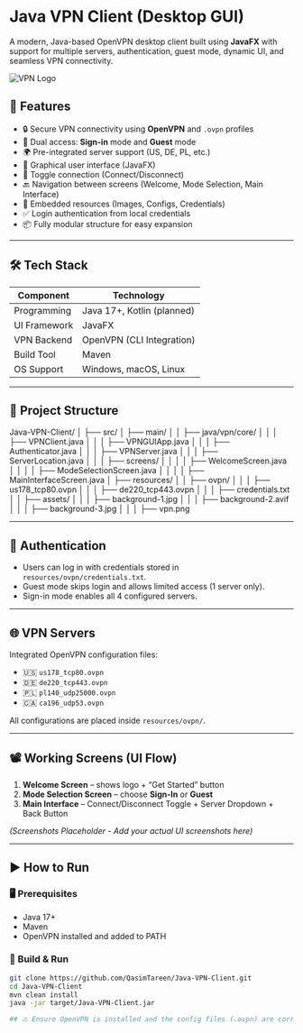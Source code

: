 # Java VPN Client (Desktop GUI)

A modern, Java-based OpenVPN desktop client built using **JavaFX** with support for multiple servers, authentication, guest mode, dynamic UI, and seamless VPN connectivity.

![VPN Logo](resources/assets/vpn.png)

## 🚀 Features

- 🔒 Secure VPN connectivity using **OpenVPN** and `.ovpn` profiles
- 👤 Dual access: **Sign-in** mode and **Guest** mode
- 🌍 Pre-integrated server support (US, DE, PL, etc.)
- 🎨 Graphical user interface (JavaFX)
- 🔁 Toggle connection (Connect/Disconnect)
- 🔙 Navigation between screens (Welcome, Mode Selection, Main Interface)
- 📂 Embedded resources (Images, Configs, Credentials)
- ✅ Login authentication from local credentials
- 📦 Fully modular structure for easy expansion

---

## 🛠️ Tech Stack

| Component       | Technology              |
|----------------|--------------------------|
| Programming    | Java 17+, Kotlin (planned) |
| UI Framework   | JavaFX                   |
| VPN Backend    | OpenVPN (CLI Integration)|
| Build Tool     | Maven                    |
| OS Support     | Windows, macOS, Linux    |

---

## 📁 Project Structure

Java-VPN-Client/
│
├── src/
│ ├── main/
│ │ ├── java/vpn/core/
│ │ │ ├── VPNClient.java
│ │ │ ├── VPNGUIApp.java
│ │ │ ├── Authenticator.java
│ │ │ ├── VPNServer.java
│ │ │ ├── ServerLocation.java
│ │ │ ├── screens/
│ │ │ │ ├── WelcomeScreen.java
│ │ │ │ ├── ModeSelectionScreen.java
│ │ │ │ ├── MainInterfaceScreen.java
│ ├── resources/
│ │ ├── ovpn/
│ │ │ ├── us178_tcp80.ovpn
│ │ │ ├── de220_tcp443.ovpn
│ │ │ ├── credentials.txt
│ │ ├── assets/
│ │ │ ├── background-1.jpg
│ │ │ ├── background-2.avif
│ │ │ ├── background-3.jpg
│ │ │ ├── vpn.png


---

## 🔐 Authentication

- Users can log in with credentials stored in `resources/ovpn/credentials.txt`.
- Guest mode skips login and allows limited access (1 server only).
- Sign-in mode enables all 4 configured servers.

---

## 🌐 VPN Servers

Integrated OpenVPN configuration files:

- 🇺🇸 `us178_tcp80.ovpn`
- 🇩🇪 `de220_tcp443.ovpn`
- 🇵🇱 `pl140_udp25000.ovpn`
- 🇨🇦 `ca196_udp53.ovpn`

All configurations are placed inside `resources/ovpn/`.

---

## 📽️ Working Screens (UI Flow)

1. **Welcome Screen** – shows logo + “Get Started” button
2. **Mode Selection Screen** – choose **Sign-In** or **Guest**
3. **Main Interface** – Connect/Disconnect Toggle + Server Dropdown + Back Button

_(Screenshots Placeholder - Add your actual UI screenshots here)_

---

## ▶️ How to Run

### 🖥️ Prerequisites

- Java 17+
- Maven
- OpenVPN installed and added to PATH

### 🔧 Build & Run

```bash
git clone https://github.com/QasimTareen/Java-VPN-Client.git
cd Java-VPN-Client
mvn clean install
java -jar target/Java-VPN-Client.jar

## ⚠️ Ensure OpenVPN is installed and the config files (.ovpn) are correctly mapped in the code.
